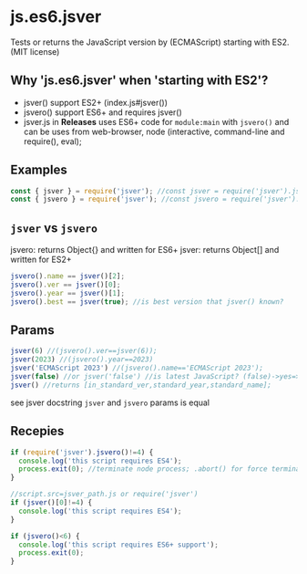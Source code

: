 # js.es6.jsver
Tests or returns the JavaScript version by (ECMAScript) starting with ES2. (MIT license)
## Why 'js.**es6**.jsver' when 'starting with ES2'? ##
- jsver() support ES2+ (index.js#jsver())
- jsvero() support ES6+ and requires jsver()
- jsver.js in **Releases** uses ES6+ code for `module:main` with `jsvero()` and can be uses from web-browser, node (interactive, command-line and require(), eval);

## Examples ##
```JavaScript
const { jsver } = require('jsver'); //const jsver = require('jsver').jsver;
const { jsvero } = require('jsver'); //const jsvero = require('jsver').jsvero //const jsvero = require('jsver').o;
```

## `jsver` vs `jsvero` ##
jsvero: returns Object{} and written for ES6+
jsver: returns Object[] and written for ES2+

```JavaScript
jsvero().name == jsver()[2];
jsvero().ver == jsver()[0];
jsvero().year == jsver()[1];
jsvero().best == jsver(true); //is best version that jsver() known?
```
## Params ##
```JavaScript
jsver(6) //(jsvero().ver==jsver(6));
jsver(2023) //(jsvero().year==2023)
jsver('ECMAScript 2023') //(jsvero().name=='ECMAScript 2023');
jsver(false) //or jsver('false') //is latest JavaScript? (false)->yes=>false|no->true or (true)->yes->true|no->false
jsver() //returns [in_standard_ver,standard_year,standard_name];
```
see jsver docstring
`jsver` and `jsvero` params is equal

## Recepies ##
```JavaScript
if (require('jsver').jsvero()!=4) {
  console.log('this script requires ES4');
  process.exit(0); //terminate node process; .abort() for force terminate
}
```

```JavaScript
//script.src=jsver_path.js or require('jsver')
if (jsver()[0]!=4) {
  console.log('this script requires ES4');
}
```

```JavaScript
if (jsvero()<6) {
  console.log('this script requires ES6+ support');
  process.exit(0);
}
```
